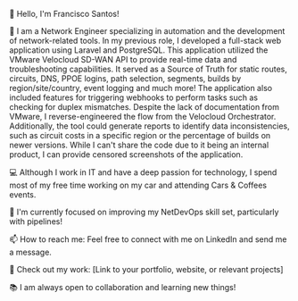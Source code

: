 👋 Hello, I'm Francisco Santos!

🚀 I am a Network Engineer specializing in automation and the development of network-related tools. 
In my previous role, I developed a full-stack web application using Laravel and PostgreSQL. 
This application utilized the VMware Velocloud SD-WAN API to provide real-time data and troubleshooting capabilities. 
It served as a Source of Truth for static routes, circuits, DNS, PPOE logins, path selection, segments, builds by region/site/country, event logging and much more! 
The application also included features for triggering webhooks to perform tasks such as checking for duplex mismatches. Despite the lack of documentation from VMware, I reverse-engineered the flow from the Velocloud Orchestrator. 
Additionally, the tool could generate reports to identify data inconsistencies, such as circuit costs in a specific region or the percentage of builds on newer versions. While I can't share the code due to it being an internal product, I can provide censored screenshots of the application.

💻  Although I work in IT and have a deep passion for technology, I spend most of my free time working on my car and attending Cars & Coffees events.

🌱 I'm currently focused on improving my NetDevOps skill set, particularly with pipelines!

📫 How to reach me: Feel free to connect with me on LinkedIn and send me a message.

🔗 Check out my work: [Link to your portfolio, website, or relevant projects]

📚  I am always open to collaboration and learning new things!
